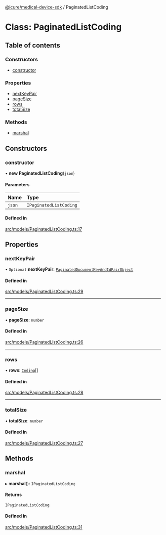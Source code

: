 [@icure/medical-device-sdk](../modules.md) / PaginatedListCoding

# Class: PaginatedListCoding

## Table of contents

### Constructors

- [constructor](PaginatedListCoding.md#constructor)

### Properties

- [nextKeyPair](PaginatedListCoding.md#nextkeypair)
- [pageSize](PaginatedListCoding.md#pagesize)
- [rows](PaginatedListCoding.md#rows)
- [totalSize](PaginatedListCoding.md#totalsize)

### Methods

- [marshal](PaginatedListCoding.md#marshal)

## Constructors

### constructor

• **new PaginatedListCoding**(`json`)

#### Parameters

| Name | Type |
| :------ | :------ |
| `json` | `IPaginatedListCoding` |

#### Defined in

[src/models/PaginatedListCoding.ts:17](https://github.com/icure/icure-medical-device-js-sdk/blob/4df0728/src/models/PaginatedListCoding.ts#L17)

## Properties

### nextKeyPair

• `Optional` **nextKeyPair**: [`PaginatedDocumentKeyAndIdPairObject`](PaginatedDocumentKeyAndIdPairObject.md)

#### Defined in

[src/models/PaginatedListCoding.ts:29](https://github.com/icure/icure-medical-device-js-sdk/blob/4df0728/src/models/PaginatedListCoding.ts#L29)

___

### pageSize

• **pageSize**: `number`

#### Defined in

[src/models/PaginatedListCoding.ts:26](https://github.com/icure/icure-medical-device-js-sdk/blob/4df0728/src/models/PaginatedListCoding.ts#L26)

___

### rows

• **rows**: [`Coding`](Coding.md)[]

#### Defined in

[src/models/PaginatedListCoding.ts:28](https://github.com/icure/icure-medical-device-js-sdk/blob/4df0728/src/models/PaginatedListCoding.ts#L28)

___

### totalSize

• **totalSize**: `number`

#### Defined in

[src/models/PaginatedListCoding.ts:27](https://github.com/icure/icure-medical-device-js-sdk/blob/4df0728/src/models/PaginatedListCoding.ts#L27)

## Methods

### marshal

▸ **marshal**(): `IPaginatedListCoding`

#### Returns

`IPaginatedListCoding`

#### Defined in

[src/models/PaginatedListCoding.ts:31](https://github.com/icure/icure-medical-device-js-sdk/blob/4df0728/src/models/PaginatedListCoding.ts#L31)
